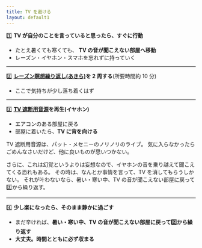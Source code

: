```yaml
---
title: TV を避ける
layout: default1
---
```

1️⃣ **TV が自分のことを言っていると思ったら、すぐに行動**

<!--* 飲める薬(頓服など)があれば、それを飲む。-->
* たとえ暑くても寒くても、
  **TV の音が聞こえない部屋へ移動**
* レーズン・イヤホン・スマホを忘れずに持っていく

---

2️⃣ **[レーズン瞑想繰り返し(あきら)](https://drive.google.com/file/d/1jkf0O5cDtmI8oqrsiaE-7ur0YKvS751l/view?usp=drive_link)を 2 周する**(所要時間約 10 分)

* ここで気持ちが少し落ち着くはず

---

3️⃣ **[TV 遮断用音源](https://drive.google.com/file/d/14ut0I4SEeLuIU5D-0zGwXUjMFWAZ867s/view?usp=drive_link)を再生(イヤホン)**

* エアコンのある部屋に戻る
* 部屋に着いたら、**TV に背を向ける**

TV 遮断用音源は、パット・メセニーのノリノリのライブ。
気に入らなかったらごめんなさいだけど、他に良いものが思いつかない。

さらに、これは幻覚というよりは妄想なので、イヤホンの音を乗り越えて聞こえてくる恐れもある。
その時は、なんとか事情を言って、TV を消してもらうしかない。
それが叶わないなら、暑い・寒い中、TV の音が聞こえない部屋に戻って2️⃣から繰り返す。

---

4️⃣ **少し楽になったら、そのまま静かに過ごす**

* まだ辛ければ、**暑い・寒い中、TV の音が聞こえない部屋に戻って2️⃣から繰り返す**
* **大丈夫。時間とともに必ず収まる**
